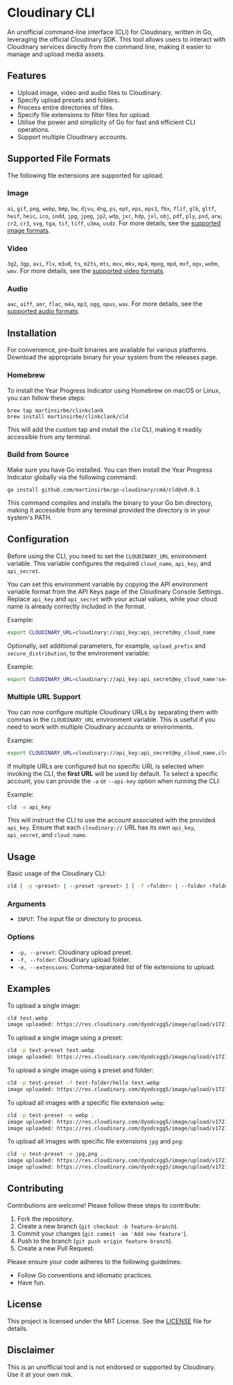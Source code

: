 # Cloudinary CLI

An unofficial command-line interface (CLI) for Cloudinary, written in Go, leveraging the official
Cloudinary SDK. This tool allows users to interact with Cloudinary services directly from the
command line, making it easier to manage and upload media assets.

## Features

- Upload image, video and audio files to Cloudinary.
- Specify upload presets and folders.
- Process entire directories of files.
- Specify file extensions to filter files for upload.
- Utilise the power and simplicity of Go for fast and efficient CLI operations.
- Support multiple Cloudinary accounts.

## Supported File Formats

The following file extensions are supported for upload.

### Image
`ai`, `gif`, `png`, `webp`, `bmp`, `bw`, `djvu`, `dng`, `ps`, `ept`, `eps`, `eps3`, `fbx`, `flif`, `glb`, `gltf`, `heif`, `heic`, `ico`, `indd`, `jpg`, `jpeg`, `jp2`, `wdp`, `jxr`, `hdp`, `jxl`, `obj`, `pdf`, `ply`, `psd`, `arw`, `cr2`, `cr3`, `svg`, `tga`, `tif`, `tiff`, `u3ma`, `usdz`.
For more details, see the [supported image formats](https://cloudinary.com/documentation/image_transformations#supported_image_formats).

### Video
`3g2`, `3gp`, `avi`, `flv`, `m3u8`, `ts`, `m2ts`, `mts`, `mov`, `mkv`, `mp4`, `mpeg`, `mpd`, `mxf`, `ogv`, `webm`, `wmv`.
For more details, see the [supported video formats](https://cloudinary.com/documentation/video_manipulation_and_delivery#supported_video_formats).

### Audio
`aac`, `aiff`, `amr`, `flac`, `m4a`, `mp3`, `ogg`, `opus`, `wav`.
For more details, see the [supported audio formats](https://cloudinary.com/documentation/audio_transformations#supported_audio_formats).

## Installation

For convenience, pre-built binaries are available for various platforms. Download the appropriate
binary for your system from the releases page.

### Homebrew

To install the Year Progress Indicator using Homebrew on macOS or Linux, you can follow these steps:

```shell
brew tap martinsirbe/clinkclank
brew install martinsirbe/clinkclank/cld
```

This will add the custom tap and install the `cld` CLI, making it readily accessible from any
terminal.

### Build from Source

Make sure you have Go installed. You can then install the Year Progress Indicator globally via the
following command:

```shell
go install github.com/martinsirbe/go-cloudinary/cmd/cld@v0.0.1
```

This command compiles and installs the binary to your Go bin directory, making it accessible from
any terminal provided the directory is in your system's PATH.

## Configuration

Before using the CLI, you need to set the `CLOUDINARY_URL` environment variable. This variable
configures the required `cloud_name`, `api_key`, and `api_secret`.

You can set this environment variable by copying the API environment variable format from the API
Keys page of the Cloudinary Console Settings. Replace `api_key` and `api_secret` with your actual
values, while your cloud name is already correctly included in the format.

Example:

```bash
export CLOUDINARY_URL=cloudinary://api_key:api_secret@my_cloud_name
```

Optionally, set additional parameters, for example, `upload_prefix` and `secure_distribution`, to
the environment variable:

Example:

```bash
export CLOUDINARY_URL=cloudinary://api_key:api_secret@my_cloud_name?secure_distribution=example.com&upload_prefix=example
```

### Multiple URL Support

You can now configure multiple Cloudinary URLs by separating them with commas in
the `CLOUDINARY_URL` environment variable. This is useful if you need to work with multiple
Cloudinary accounts or environments.

Example:

```bash
export CLOUDINARY_URL=cloudinary://api_key:api_secret@my_cloud_name,cloudinary://api_key:api_secret@my_other_cloud_name
```

If multiple URLs are configured but no specific URL is selected when invoking the CLI, the **first
URL** will be used by default. To select a specific account, you can provide the `-a` or `--api-key`
option when running the CLI:

Example:

```bash
cld -a api_key
```

This will instruct the CLI to use the account associated with the provided `api_key`. Ensure that
each `cloudinary://` URL has its own `api_key`, `api_secret`, and `cloud_name`.

## Usage

Basic usage of the Cloudinary CLI:

```bash
cld [ -p <preset> | --preset <preset> ] [ -f <folder> | --folder <folder> ] [ -e <extensions> | --extensions <extensions> ] INPUT
```

### Arguments

- `INPUT`: The input file or directory to process.

### Options

- `-p, --preset`: Cloudinary upload preset.
- `-f, --folder`: Cloudinary upload folder.
- `-e, --extensions`: Comma-separated list of file extensions to upload.

## Examples

To upload a single image:

```bash
cld test.webp
image uploaded: https://res.cloudinary.com/dyodcxgg5/image/upload/v1721945485/benqcqpstfjv5noutjih.webp
```

To upload a single image using a preset:

```bash
cld -p test-preset test.webp
image uploaded: https://res.cloudinary.com/dyodcxgg5/image/upload/v1721945634/test-folder/test.webp
```

To upload a single image using a preset and folder:

```bash
cld -p test-preset -f test-folder/hello test.webp
image uploaded: https://res.cloudinary.com/dyodcxgg5/image/upload/v1721945718/test-folder/hello/test.webp
```

To upload all images with a specific file extension `webp`:

```bash
cld -p test-preset -e webp .
image uploaded: https://res.cloudinary.com/dyodcxgg5/image/upload/v1721945983/test-folder/test_2xl.webp
image uploaded: https://res.cloudinary.com/dyodcxgg5/image/upload/v1721945984/test-folder/test_lg.webp
```

To upload all images with specific file extensions `jpg` and `png`:

```bash
cld -p test-preset -e jpg,png .
image uploaded: https://res.cloudinary.com/dyodcxgg5/image/upload/v1721946123/test-folder/test.jpg
image uploaded: https://res.cloudinary.com/dyodcxgg5/image/upload/v1721946124/test-folder/test.png
```

## Contributing

Contributions are welcome! Please follow these steps to contribute:

1. Fork the repository.
2. Create a new branch (`git checkout -b feature-branch`).
3. Commit your changes (`git commit -am 'Add new feature'`).
4. Push to the branch (`git push origin feature-branch`).
5. Create a new Pull Request.

Please ensure your code adheres to the following guidelines:

- Follow Go conventions and idiomatic practices.
- Have fun.

## License

This project is licensed under the MIT License. See the [LICENSE](LICENSE.md) file for details.

## Disclaimer

This is an unofficial tool and is not endorsed or supported by Cloudinary. Use it at your own risk.
